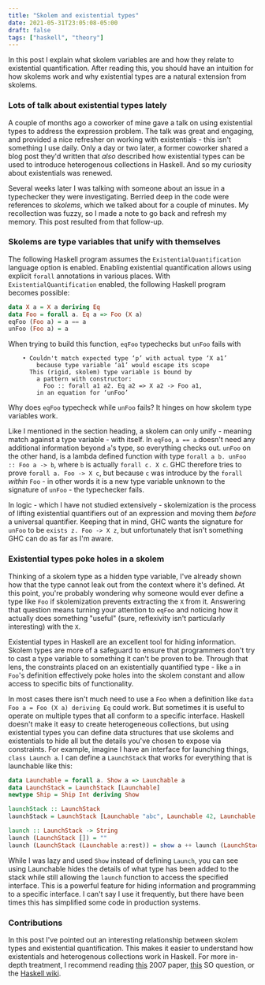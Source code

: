 ```yaml
---
title: "Skolem and existential types"
date: 2021-05-31T23:05:08-05:00
draft: false
tags: ["haskell", "theory"]
---
```


In this post I explain what skolem variables are and how they relate to existential quantification.
After reading this, you should have an intuition for how skolems work and why existential types are a natural extension from skolems.

### Lots of talk about existential types lately

A couple of months ago a coworker of mine gave a talk on using existential types to address the expression problem.
The talk was great and engaging, and provided a nice refresher on working with existentials - this isn't something I use daily.
Only a day or two later, a former coworker shared a blog post they'd written that _also_ described how existential types can be used to introduce heterogenous collections in Haskell.
And so my curiosity about existentials was renewed.

Several weeks later I was talking with someone about an issue in a typechecker they were investigating.
Berried deep in the code were references to _skolems_, which we talked about for a couple of minutes.
My recollection was fuzzy, so I made a note to go back and refresh my memory.
This post resulted from that follow-up.

### Skolems are type variables that unify with themselves

The following Haskell program assumes the `ExistentialQuantification` language option is enabled.
Enabling existential quantification allows using explicit `forall` annotations in various places.
With `ExistentialQuantification` enabled, the following Haskell program becomes possible:

```haskell
data X a = X a deriving Eq
data Foo = forall a. Eq a => Foo (X a)
eqFoo (Foo a) = a == a
unFoo (Foo a) = a
```
When trying to build this function, `eqFoo` typechecks but `unFoo` fails with
```
    • Couldn't match expected type ‘p’ with actual type ‘X a1’
        because type variable ‘a1’ would escape its scope
      This (rigid, skolem) type variable is bound by
        a pattern with constructor:
          Foo :: forall a1 a2. Eq a2 => X a2 -> Foo a1,
        in an equation for ‘unFoo’
```
Why does `eqFoo` typecheck while `unFoo` fails?
It hinges on how skolem type variables work.

Like I mentioned in the section heading, a skolem can only unify - meaning match against a type variable - with itself.
In `eqFoo`, `a == a` doesn't need any additional information beyond `a`'s type, so everything checks out.
`unFoo` on the other hand, is a lambda defined function with type `forall a b. unFoo :: Foo a -> b`, where `b` is actually `forall c. X c`.
GHC therefore tries to prove `forall a. Foo -> X c`, but because `c` was introduce by the `forall` _within_ `Foo` - in other words it is a new type variable unknown to the signature of `unFoo` - the typechecker fails.

In logic - which I have not studied extensively - skolemization is the process of lifting existential quantifiers out of an expression and moving them _before_ a universal quantifier.
Keeping that in mind, GHC wants the signature for `unFoo` to be `exists z. Foo -> X z`, but unfortunately that isn't something GHC can do as far as I'm aware.

### Existential types poke holes in a skolem

Thinking of a skolem type as a hidden type variable, I've already shown how that the type cannot leak out from the context where it's defined.
At this point, you're probably wondering why someone would ever define a type like `Foo` if skolemization prevents extracting the `X` from it.
Answering that question means turning your attention to `eqFoo` and noticing how it actually does something "useful" (sure, reflexivity isn't particularly interesting) with the `X`.

Existential types in Haskell are an excellent tool for hiding information.
Skolem types are more of a safeguard to ensure that programmers don't try to cast a type variable to something it can't be proven to be.
Through that lens, the constraints placed on an existentially quantified type - like `a` in `Foo`'s definition effectively poke holes into the skolem constant and allow access to specific bits of functionality.

In most cases there isn't much need to use a `Foo` when a definition like `data Foo a = Foo (X a) deriving Eq` could work.
But sometimes it is useful to operate on multiple types that all conform to a specific interface.
Haskell doesn't make it easy to create heterogeneous collections, but using existential types you can define data structures that use skolems and existentials to hide all but the details you've chosen to expose via constraints.
For example, imagine I have an interface for launching things, `class Launch a`.
I can define a `LaunchStack` that works for everything that is launchable like this:

```haskell
data Launchable = forall a. Show a => Launchable a
data LaunchStack = LaunchStack [Launchable]
newtype Ship = Ship Int deriving Show

launchStack :: LaunchStack
launchStack = LaunchStack [Launchable "abc", Launchable 42, Launchable $ Ship 2]

launch :: LaunchStack -> String
launch (LaunchStack []) = ""
launch (LaunchStack (Launchable a:rest)) = show a ++ launch (LaunchStack rest)
```
While I was lazy and used `Show` instead of defining `Launch`, you can see using Launchable hides the details of what type has been added to the stack while still allowing the `launch` function to access the specified interface.
This is a powerful feature for hiding information and programming to a specific interface.
I can't say I use it frequently, but there have been times this has simplified some code in production systems.

### Contributions

In this post I've pointed out an interesting relationship between skolem types and existential quantification.
This makes it easier to understand how existentials and heterogenous collections work in Haskell.
For more in-depth treatment, I recommend reading [this](https://www.microsoft.com/en-us/research/publication/practical-type-inference-for-arbitrary-rank-types/?from=http%3A%2F%2Fresearch.microsoft.com%2Fen-us%2Fum%2Fpeople%2Fsimonpj%2Fpapers%2Fhigher-rank%2F%3Franmid%3D24542%26raneaid%3Dtnl5hpstwnw%26ransiteid%3Dtnl5hpstwnw-6vpz6lhdu12f.i4k5m.mtg%26epi%3Dtnl5hpstwnw-6vpz6lhdu12f.i4k5m.mtg%26irgwc%3D1%26ocid%3Daid2000142_aff_7593_1243925%26tduid%3D%2528ir__xkyvkhf199kfqhnakk0sohzncm2xusmb96zbp6qh00%2529%25287593%2529%25281243925%2529%2528tnl5hpstwnw-6vpz6lhdu12f.i4k5m.mtg%2529%2528%2529%26irclickid%3D_xkyvkhf199kfqhnakk0sohzncm2xusmb96zbp6qh00) 2007 paper, [this](https://stackoverflow.com/questions/12719435/what-are-skolems) SO question, or the [Haskell wiki](https://wiki.haskell.org/Existential_type).


